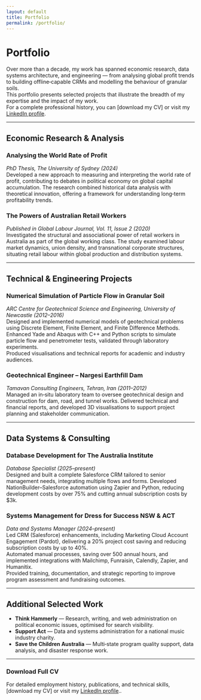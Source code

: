 ```yaml
---
layout: default
title: Portfolio
permalink: /portfolio/
---
```


# **Portfolio**

Over more than a decade, my work has spanned economic research, data systems architecture, and engineering — from analysing global profit trends to building offline‑capable CRMs and modelling the behaviour of granular soils.  
This portfolio presents selected projects that illustrate the breadth of my expertise and the impact of my work.  
For a complete professional history, you can [download my CV] or visit my [LinkedIn profile](https://www.linkedin.com/in/pooya-karambakhsh/).

---

## **Economic Research & Analysis**

### **Analysing the World Rate of Profit**  
*PhD Thesis, The University of Sydney (2024)*  
Developed a new approach to measuring and interpreting the world rate of profit, contributing to debates in political economy on global capital accumulation. The research combined historical data analysis with theoretical innovation, offering a framework for understanding long‑term profitability trends.

### **The Powers of Australian Retail Workers**  
*Published in Global Labour Journal, Vol. 11, Issue 2 (2020)*  
Investigated the structural and associational power of retail workers in Australia as part of the global working class. The study examined labour market dynamics, union density, and transnational corporate structures, situating retail labour within global production and distribution systems.

---

## **Technical & Engineering Projects**

### **Numerical Simulation of Particle Flow in Granular Soil**  
*ARC Centre for Geotechnical Science and Engineering, University of Newcastle (2012–2016)*  
Designed and implemented numerical models of geotechnical problems using Discrete Element, Finite Element, and Finite Difference Methods. Enhanced Yade and Abaqus with C++ and Python scripts to simulate particle flow and penetrometer tests, validated through laboratory experiments.  
Produced visualisations and technical reports for academic and industry audiences.

### **Geotechnical Engineer – Nargesi Earthfill Dam**  
*Tamavan Consulting Engineers, Tehran, Iran (2011–2012)*  
Managed an in‑situ laboratory team to oversee geotechnical design and construction for dam, road, and tunnel works. Delivered technical and financial reports, and developed 3D visualisations to support project planning and stakeholder communication.

---

## **Data Systems & Consulting**

### **Database Development for The Australia Institute**  
*Database Specialist (2025–present)*  
Designed and built a complete Salesforce CRM tailored to senior management needs, integrating multiple flows and forms. Developed NationBuilder–Salesforce automation using Zapier and Python, reducing development costs by over 75% and cutting annual subscription costs by $3k.

### **Systems Management for Dress for Success NSW & ACT**  
*Data and Systems Manager (2024–present)*  
Led CRM (Salesforce) enhancements, including Marketing Cloud Account Engagement (Pardot), delivering a 20% project cost saving and reducing subscription costs by up to 40%.  
Automated manual processes, saving over 500 annual hours, and implemented integrations with Mailchimp, Funraisin, Calendly, Zapier, and Humanitix.  
Provided training, documentation, and strategic reporting to improve program assessment and fundraising outcomes.

---

## **Additional Selected Work**
- **Think Hammerly** — Research, writing, and web administration on political economic issues, optimised for search visibility.  
- **Support Act** — Data and systems administration for a national music industry charity.  
- **Save the Children Australia** — Multi‑state program quality support, data analysis, and disaster response work.

---

### **Download Full CV**  
For detailed employment history, publications, and technical skills, [download my CV] or visit my [LinkedIn profile](https://www.linkedin.com/in/pooya-karambakhsh/)..

